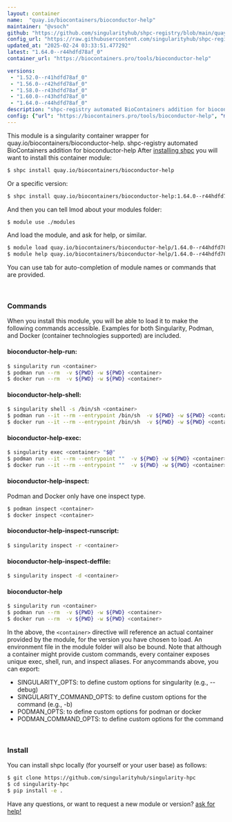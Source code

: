 ```yaml
---
layout: container
name:  "quay.io/biocontainers/bioconductor-help"
maintainer: "@vsoch"
github: "https://github.com/singularityhub/shpc-registry/blob/main/quay.io/biocontainers/bioconductor-help/container.yaml"
config_url: "https://raw.githubusercontent.com/singularityhub/shpc-registry/main/quay.io/biocontainers/bioconductor-help/container.yaml"
updated_at: "2025-02-24 03:33:51.477292"
latest: "1.64.0--r44hdfd78af_0"
container_url: "https://biocontainers.pro/tools/bioconductor-help"

versions:
 - "1.52.0--r41hdfd78af_0"
 - "1.56.0--r42hdfd78af_0"
 - "1.58.0--r43hdfd78af_0"
 - "1.60.0--r43hdfd78af_0"
 - "1.64.0--r44hdfd78af_0"
description: "shpc-registry automated BioContainers addition for bioconductor-help"
config: {"url": "https://biocontainers.pro/tools/bioconductor-help", "maintainer": "@vsoch", "description": "shpc-registry automated BioContainers addition for bioconductor-help", "latest": {"1.64.0--r44hdfd78af_0": "sha256:3d3fe97782db8409299cae89d51d7c52366a4f4cc8278f40542687616bd1c537"}, "tags": {"1.52.0--r41hdfd78af_0": "sha256:581c7fd7b9b6c1fe7c07cf24b626836ec89c758e4ecc8dd3b0d86b3b63fa75f8", "1.56.0--r42hdfd78af_0": "sha256:a8d57c8b5e7d7963f87d6a26bfdd0972eec9b20545b86539555766133f7ebe45", "1.58.0--r43hdfd78af_0": "sha256:44bbb97cbfa5f0ab855b06721c57132654983c08f45d4d1733b70e808113eab1", "1.60.0--r43hdfd78af_0": "sha256:b75bff2ff9c6b476e7d01dd7fd00ce6afed67f7d865374000f72a16fdf9ed042", "1.64.0--r44hdfd78af_0": "sha256:3d3fe97782db8409299cae89d51d7c52366a4f4cc8278f40542687616bd1c537"}, "docker": "quay.io/biocontainers/bioconductor-help"}
---
```


This module is a singularity container wrapper for quay.io/biocontainers/bioconductor-help.
shpc-registry automated BioContainers addition for bioconductor-help
After [installing shpc](#install) you will want to install this container module:


```bash
$ shpc install quay.io/biocontainers/bioconductor-help
```

Or a specific version:

```bash
$ shpc install quay.io/biocontainers/bioconductor-help:1.64.0--r44hdfd78af_0
```

And then you can tell lmod about your modules folder:

```bash
$ module use ./modules
```

And load the module, and ask for help, or similar.

```bash
$ module load quay.io/biocontainers/bioconductor-help/1.64.0--r44hdfd78af_0
$ module help quay.io/biocontainers/bioconductor-help/1.64.0--r44hdfd78af_0
```

You can use tab for auto-completion of module names or commands that are provided.

<br>

### Commands

When you install this module, you will be able to load it to make the following commands accessible.
Examples for both Singularity, Podman, and Docker (container technologies supported) are included.

#### bioconductor-help-run:

```bash
$ singularity run <container>
$ podman run --rm  -v ${PWD} -w ${PWD} <container>
$ docker run --rm  -v ${PWD} -w ${PWD} <container>
```

#### bioconductor-help-shell:

```bash
$ singularity shell -s /bin/sh <container>
$ podman run --it --rm --entrypoint /bin/sh  -v ${PWD} -w ${PWD} <container>
$ docker run --it --rm --entrypoint /bin/sh  -v ${PWD} -w ${PWD} <container>
```

#### bioconductor-help-exec:

```bash
$ singularity exec <container> "$@"
$ podman run --it --rm --entrypoint ""  -v ${PWD} -w ${PWD} <container> "$@"
$ docker run --it --rm --entrypoint ""  -v ${PWD} -w ${PWD} <container> "$@"
```

#### bioconductor-help-inspect:

Podman and Docker only have one inspect type.

```bash
$ podman inspect <container>
$ docker inspect <container>
```

#### bioconductor-help-inspect-runscript:

```bash
$ singularity inspect -r <container>
```

#### bioconductor-help-inspect-deffile:

```bash
$ singularity inspect -d <container>
```



#### bioconductor-help

```bash
$ singularity run <container>
$ podman run --rm  -v ${PWD} -w ${PWD} <container>
$ docker run --rm  -v ${PWD} -w ${PWD} <container>
```


In the above, the `<container>` directive will reference an actual container provided
by the module, for the version you have chosen to load. An environment file in the
module folder will also be bound. Note that although a container
might provide custom commands, every container exposes unique exec, shell, run, and
inspect aliases. For anycommands above, you can export:

 - SINGULARITY_OPTS: to define custom options for singularity (e.g., --debug)
 - SINGULARITY_COMMAND_OPTS: to define custom options for the command (e.g., -b)
 - PODMAN_OPTS: to define custom options for podman or docker
 - PODMAN_COMMAND_OPTS: to define custom options for the command

<br>

### Install

You can install shpc locally (for yourself or your user base) as follows:

```bash
$ git clone https://github.com/singularityhub/singularity-hpc
$ cd singularity-hpc
$ pip install -e .
```

Have any questions, or want to request a new module or version? [ask for help!](https://github.com/singularityhub/singularity-hpc/issues)